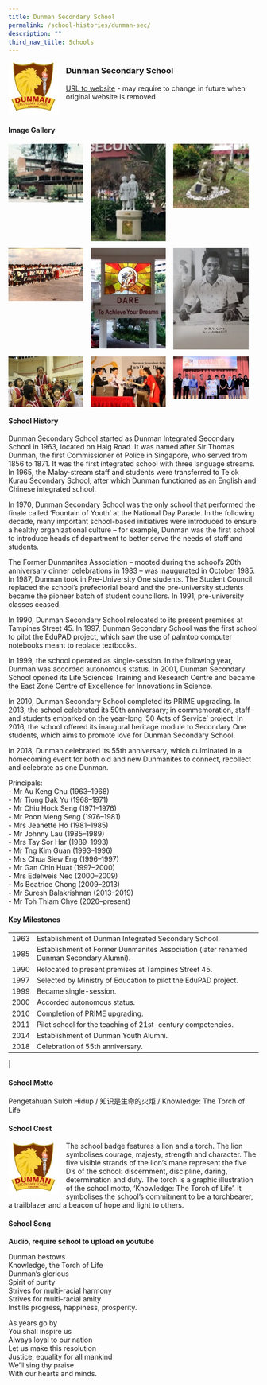 ```yaml
---
title: Dunman Secondary School
permalink: /school-histories/dunman-sec/
description: ""
third_nav_title: Schools
---
```

<img src="/images/dunmansec1.jpg" style="width:20%;margin-right:15px;" align = "left">

### **Dunman Secondary School**
[URL to website](http://dunmansec.moe.edu.sg/) - may require to change in future when original website is removed

<br clear="left">

#### **Image Gallery**

<p><a href="/images/dunmansec2.jpg">  
<img src="/images/dunmansec2.jpg" style="width:30%;margin-right:15px;" align = "left">
</a></p>

<p><a href="/images/dunmansec3.jpg">  
<img src="/images/dunmansec3.jpg" style="width:30%;margin-right:15px;" align = "left">
</a></p>

<p><a href="/images/dunmansec4.jpg">  
<img src="/images/dunmansec4.jpg" style="width:30%;margin-right:15px;" align = "left">
</a></p>

<br clear="left">

<p><a href="/images/dunmansec5.jpg">  
<img src="/images/dunmansec5.jpg" style="width:30%;margin-right:15px;" align = "left">
</a></p>

<p><a href="/images/ahmadibdunmansec6rahimpri3.jpg">  
<img src="/images/dunmansec6.jpg" style="width:30%;margin-right:15px;" align = "left">
</a></p>

<p><a href="/images/dunmansec7.jpg">  
<img src="/images/dunmansec7.jpg" style="width:30%;margin-right:15px;" align = "left">
</a></p>

<br clear="left">

<p><a href="/images/dunmansec8.jpg">  
<img src="/images/dunmansec8.jpg" style="width:30%;margin-right:15px;" align = "left">
</a></p>

<p><a href="/images/dunmansec9.jpg">  
<img src="/images/dunmansec9.jpg" style="width:30%;margin-right:15px;" align = "left">
</a></p>

<p><a href="/images/dunmansec10.jpg">  
<img src="/images/dunmansec10.jpg" style="width:30%;margin-right:15px;" align = "left">
</a></p>

<br clear="left">

#### **School History**
Dunman Secondary School started as Dunman Integrated Secondary School in 1963, located on Haig Road. It was named after Sir Thomas Dunman, the first Commissioner of Police in Singapore, who served from 1856 to 1871. It was the first integrated school with three language streams. In 1965, the Malay-stream staff and students were transferred to Telok Kurau Secondary School, after which Dunman functioned as an English and Chinese integrated school.   
  
In 1970, Dunman Secondary School was the only school that performed the finale called ‘Fountain of Youth’ at the National Day Parade. In the following decade, many important school-based initiatives were introduced to ensure a healthy organizational culture – for example, Dunman was the first school to introduce heads of department to better serve the needs of staff and students.   
  
The Former Dunmanites Association – mooted during the school’s 20th anniversary dinner celebrations in 1983 – was inaugurated in October 1985. In 1987, Dunman took in Pre-University One students. The Student Council replaced the school’s prefectorial board and the pre-university students became the pioneer batch of student councillors. In 1991, pre-university classes ceased.  
  
In 1990, Dunman Secondary School relocated to its present premises at Tampines Street 45. In 1997, Dunman Secondary School was the first school to pilot the EduPAD project, which saw the use of palmtop computer notebooks meant to replace textbooks.   
  
In 1999, the school operated as single-session. In the following year, Dunman was accorded autonomous status. In 2001, Dunman Secondary School opened its Life Sciences Training and Research Centre and became the East Zone Centre of Excellence for Innovations in Science.   
  
In 2010, Dunman Secondary School completed its PRIME upgrading. In 2013, the school celebrated its 50th anniversary; in commemoration, staff and students embarked on the year-long ‘50 Acts of Service’ project. In 2016, the school offered its inaugural heritage module to Secondary One students, which aims to promote love for Dunman Secondary School.   
  
In 2018, Dunman celebrated its 55th anniversary, which culminated in a homecoming event for both old and new Dunmanites to connect, recollect and celebrate as one Dunman.

Principals:<br>
\- Mr Au Keng Chu (1963–1968)<br>
\- Mr Tiong Dak Yu (1968–1971)<br>
\- Mr Chiu Hock Seng (1971–1976)<br>
\- Mr Poon Meng Seng (1976–1981)<br>
\- Mrs Jeanette Ho (1981–1985)<br>
\- Mr Johnny Lau (1985–1989)<br>
\- Mrs Tay Sor Har (1989–1993)<br>
\- Mr Tng Kim Guan (1993–1996)<br>
\- Mrs Chua Siew Eng (1996–1997)<br>
\- Mr Gan Chin Huat (1997–2000)<br>
\- Mrs Edelweis Neo (2000–2009)<br>
\- Ms Beatrice Chong (2009–2013)<br>
\- Mr Suresh Balakrishnan (2013–2019)<br>
\- Mr Toh Thiam Chye (2020–present)

#### **Key Milestones**

|  |  |
|:---:|---|
| 1963 | Establishment of Dunman Integrated Secondary School. |
| 1985 | Establishment of Former Dunmanites Association (later renamed Dunman Secondary Alumni). |
| 1990 | Relocated to present premises at Tampines Street 45. |
| 1997 | Selected by Ministry of Education to pilot the EduPAD project. |
| 1999 | Became single-session. |
| 2000 | Accorded autonomous status. |
| 2010 | Completion of PRIME upgrading. |
| 2011 | Pilot school for the teaching of 21st-century competencies. |
| 2014 | Establishment of Dunman Youth Alumni. |
| 2018 | Celebration of 55th anniversary. |
|

#### **School Motto**
Pengetahuan Suloh Hidup / 知识是生命的火炬 / Knowledge: The Torch of Life

#### **School Crest**
<img src="/images/dunmansec1.jpg" style="width:20%;margin-right:15px;" align = "left">

The school badge features a lion and a torch. The lion symbolises courage, majesty, strength and character. The five visible strands of the lion’s mane represent the five D’s of the school: discernment, discipline, daring, determination and duty. The torch is a graphic illustration of the school motto, ‘Knowledge: The Torch of Life’. It symbolises the school’s commitment to be a torchbearer, a trailblazer and a beacon of hope and light to others.

#### **School Song**
**Audio, require school to upload on youtube**

Dunman bestows<br>
Knowledge, the Torch of Life<br>
Dunman’s glorious<br>
Spirit of purity<br>
Strives for multi-racial harmony<br>
Strives for multi-racial amity<br>
Instills progress, happiness, prosperity.

As years go by<br>
You shall inspire us<br>
Always loyal to our nation<br>
Let us make this resolution<br>
Justice, equality for all mankind<br>
We’ll sing thy praise<br>
With our hearts and minds.